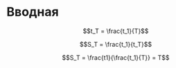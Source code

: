 # Вводная

$$t_T = \frac{t_1}{T}$$

$$S_T = \frac{t_1}{t_T}$$

$$S_T = \frac{t1}{\frac{t_1}{T}} = T$$